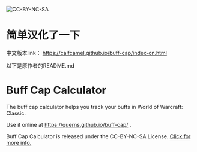 ![CC-BY-NC-SA](img/Cc-by-nc-sa_icon.svg.png)
# 简单汉化了一下
中文版本link： https://calfcamel.github.io/buff-cap/index-cn.html

以下是原作者的README.md
# Buff Cap Calculator

The buff cap calculator helps you track your buffs in World of Warcraft: Classic.

Use it online at https://querns.github.io/buff-cap/ .

Buff Cap Calculator is released under the CC-BY-NC-SA License. [Click for more info.](LICENSE.md)
